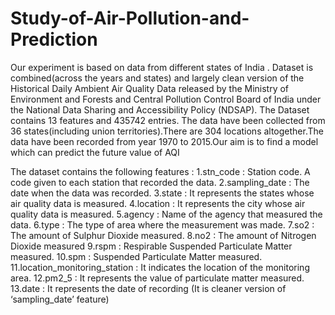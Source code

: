 # Study-of-Air-Pollution-and-Prediction
Our experiment is based on data from different states of India . Dataset is combined(across the years and states) and largely clean version of the Historical Daily Ambient Air Quality Data released by the Ministry of Environment and Forests and Central Pollution Control Board of India under the National Data Sharing and Accessibility Policy (NDSAP). The Dataset contains 13 features and  435742 entries. The data have been collected from 36 states(including union territories).There are 304 locations altogether.The data have been recorded from year 1970 to 2015.Our aim is to find a model which can predict the future value of  AQI

The dataset contains the following features :
1.stn_code : Station code. A code given to each station that recorded the data.
2.sampling_date : The date when the data was recorded.
3.state : It represents the states whose air quality data is measured.
4.location : It represents the city whose air quality data is measured.
5.agency : Name of the agency that measured the data.
6.type : The type of area where the measurement was made.
7.so2 : The amount of Sulphur Dioxide measured.
8.no2 : The amount of Nitrogen Dioxide measured
9.rspm : Respirable Suspended Particulate Matter measured.
10.spm : Suspended Particulate Matter measured.
11.location_monitoring_station : It indicates the location of the monitoring area.
12.pm2_5 : It represents the value of particulate matter measured.
13.date : It represents the date of recording (It is cleaner version of ‘sampling_date’ feature)
